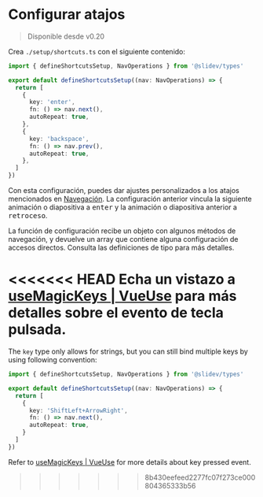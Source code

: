 # Configurar atajos

> Disponible desde v0.20

<Environment type="client" />

Crea `./setup/shortcuts.ts` con el siguiente contenido:

```ts
import { defineShortcutsSetup, NavOperations } from '@slidev/types'

export default defineShortcutsSetup((nav: NavOperations) => {
  return [
    {
      key: 'enter',
      fn: () => nav.next(),
      autoRepeat: true,
    },
    {
      key: 'backspace',
      fn: () => nav.prev(),
      autoRepeat: true,
    },
  ]
})
```

Con esta configuración, puedes dar ajustes personalizados a los atajos mencionados en [Navegación](/guide/navigation#navigation-bar). La configuración anterior vincula la siguiente animación o diapositiva a <kbd>enter</kbd> y la animación o diapositiva anterior a <kbd>retroceso</kbd>.

La función de configuración recibe un objeto con algunos métodos de navegación, y devuelve un array que contiene alguna configuración de accesos directos. Consulta las definiciones de tipo para más detalles.

<<<<<<< HEAD
Echa un vistazo a [useMagicKeys | VueUse](https://vueuse.org/core/useMagicKeys/) para más detalles sobre el evento de tecla pulsada.
=======
The `key` type only allows for strings, but you can still bind multiple keys by using following convention:

```ts
import { defineShortcutsSetup, NavOperations } from '@slidev/types'

export default defineShortcutsSetup((nav: NavOperations) => {
  return [
    {
      key: 'ShiftLeft+ArrowRight',
      fn: () => nav.next(),
      autoRepeat: true,
    }
  ]
})
```

Refer to [useMagicKeys | VueUse](https://vueuse.org/core/useMagicKeys/) for more details about key pressed event.
>>>>>>> 8b430eefeed2277fc07f273ce000804365333b56
